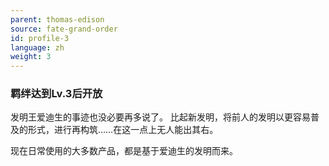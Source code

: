 ```yaml
---
parent: thomas-edison
source: fate-grand-order
id: profile-3
language: zh
weight: 3
---
```


### 羁绊达到Lv.3后开放

发明王爱迪生的事迹也没必要再多说了。
比起新发明，将前人的发明以更容易普及的形式，进行再构筑……在这一点上无人能出其右。

现在日常使用的大多数产品，都是基于爱迪生的发明而来。
